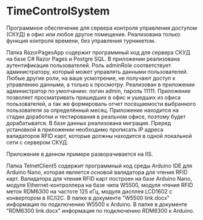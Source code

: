 # TimeControlSystem
Программное обеспечение для сервера контроля управления доступом (СКУД) в офис или любое другое помещение.
Реализована только функция контроля времени, без управления турникетом. 

Папка RazorPagesApp содержит программный код для сервера СКУД на базе C# Razor Pages и Postgre SQL.
В приложении реализована аутентификация пользователей. Роль adminRole соответствует администратору, который может управлять данными пользователей.
Любые другие роли, на  ваше усмотрение, не получают доступ к управлению данными, а только к просмотру. 
Реализован в приложении администратор по умолчанию: логин admin, пароль 11111.
Приложение позволяет просматривать пришедших в офис и ушедших из офиса пользователей, а так же формироваль отчет посещаемости выбранного пользователя за определённый месяц. Приложение находится на стадии доработки и тестирования в реальном офисе, поэтому будет дорабатыватся. В базе данных реализована миграция.
Преред установкой в приложении необходимо прописать IP адреса валидаторов RFID карт, которые должны находится в одной локальной сети с сервером СКУД.

Приложение в данном примере разворачивается на IIS.

Папка TelnetClient5 содержит программный код среды Arduino IDE для Arduino Nano, которая является основой валидатора для чтения RFID карт.
Валидатора для чтения RFID карт построен на базе Arduino Nano, модуля Ethernet-контроллера на базе чипа W5500, модуля чтения RFID меток RDM6300 на частоте 125 кГц, 
модуля дисплея LCD1602 с конвертором в IIC/I2C. В папке в документе "W5500 link.docx" информация по подключению W5500 к Arduino. В папке в документе "RDM6300 link.docx" информация по подключению RDM6300 к Arduino.

